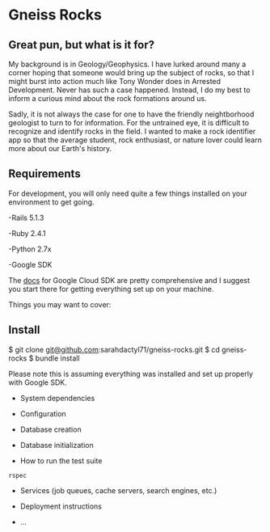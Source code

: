 # Gneiss Rocks

## Great pun, but what is it for?
My background is in Geology/Geophysics. I have lurked around many a corner hoping that someone would bring up the subject of rocks, so that I might burst into action much like Tony Wonder does in Arrested Development. Never has such a case happened. Instead, I do my best to inform a curious mind about the rock formations around us.

Sadly, it is not always the case for one to have the friendly neightborhood geologist to turn to for information. For the untrained eye, it is difficult to recognize and identify rocks in the field. I wanted to make a rock identifier app so that the average student, rock enthusiast, or nature lover could learn more about our Earth's history.

## Requirements

For development, you will only need quite a few things installed on your environment to get going.

-Rails 5.1.3

-Ruby 2.4.1

-Python 2.7x

-Google SDK

The [docs](https://cloud.google.com/sdk/docs/) for Google Cloud SDK are pretty comprehensive and I suggest you start there for getting everything set up on your machine.

Things you may want to cover:


## Install

$ git clone git@github.com:sarahdactyl71/gneiss-rocks.git
$ cd gneiss-rocks
$ bundle install

Please note this is assuming everything was installed and set up properly with Google SDK.

* System dependencies

* Configuration

* Database creation

* Database initialization

* How to run the test suite

`rspec`

* Services (job queues, cache servers, search engines, etc.)

* Deployment instructions

* ...
